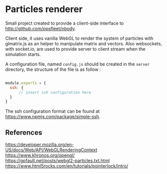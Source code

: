 # Particles renderer

Small project created to provide a client-side interface to http://github.com/ppsfleet/nbody.  

Client side, it uses vanilla WebGL to render the system of particles with glmatrix.js as an helper to manipulate matrix and vectors.
Also websockets, with socket.io, are used to provide server to client stream when the simulation starts.  

A configuration file, named `config.js` should be created in the `server` directory, the structure of the file is as follow :

```js

module.exports = {
  ssh: {
      // insert ssh configuration here
  }
}

```

The ssh configuration format can be found at https://www.npmjs.com/package/simple-ssh.

## References

https://developer.mozilla.org/en-US/docs/Web/API/WebGLRenderingContext  
https://www.khronos.org/opengl/  
https://gpfault.net/posts/webgl2-particles.txt.html  
https://www.html5rocks.com/en/tutorials/pointerlock/intro/  
